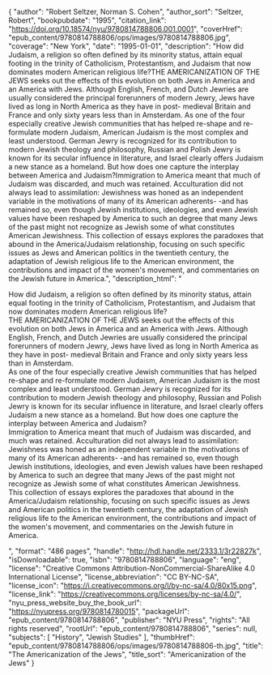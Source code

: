 {
  "author": "Robert Seltzer, Norman S. Cohen",
  "author_sort": "Seltzer, Robert",
  "bookpubdate": "1995",
  "citation_link": "https://doi.org/10.18574/nyu/9780814788806.001.0001",
  "coverHref": "epub_content/9780814788806/ops/images/9780814788806.jpg",
  "coverage": "New York",
  "date": "1995-01-01",
  "description": "How did Judaism, a religion so often defined by its minority status, attain equal footing in the trinity of Catholicism, Protestantism, and Judaism that now dominates modern American religious life?THE AMERICANIZATION OF THE JEWS seeks out the effects of this evolution on both Jews in America and an America with Jews. Although English, French, and Dutch Jewries are usually considered the principal forerunners of modern Jewry, Jews have lived as long in North America as they have in post- medieval Britain and France and only sixty years less than in Amsterdam. As one of the four especially creative Jewish communities that has helped re-shape and re-formulate modern Judaism, American Judaism is the most complex and least understood. German Jewry is recognized for its contribution to modern Jewish theology and philosophy, Russian and Polish Jewry is known for its secular influence in literature, and Israel clearly offers Judaism a new stance as a homeland. But how does one capture the interplay between America and Judaism?Immigration to America meant that much of Judaism was discarded, and much was retained. Acculturation did not always lead to assimilation: Jewishness was honed as an independent variable in the motivations of many of its American adherents- -and has remained so, even though Jewish institutions, ideologies, and even Jewish values have been reshaped by America to such an degree that many Jews of the past might not recognize as Jewish some of what constitutes American Jewishness. This collection of essays explores the paradoxes that abound in the America/Judaism relationship, focusing on such specific issues as Jews and American politics in the twentieth century, the adaptation of Jewish religious life to the American environment, the contributions and impact of the women's movement, and commentaries on the Jewish future in America.",
  "description_html": "<p>How did Judaism, a religion so often defined by its minority status, attain equal footing in the trinity of Catholicism, Protestantism, and Judaism that now dominates modern American religious life?<br>THE AMERICANIZATION OF THE JEWS seeks out the effects of this evolution on both Jews in America and an America with Jews. Although English, French, and Dutch Jewries are usually considered the principal forerunners of modern Jewry, Jews have lived as long in North America as they have in post- medieval Britain and France and only sixty years less than in Amsterdam. <br>As one of the four especially creative Jewish communities that has helped re-shape and re-formulate modern Judaism, American Judaism is the most complex and least understood. German Jewry is recognized for its contribution to modern Jewish theology and philosophy, Russian and Polish Jewry is known for its secular influence in literature, and Israel clearly offers Judaism a new stance as a homeland. But how does one capture the interplay between America and Judaism?<br>Immigration to America meant that much of Judaism was discarded, and much was retained. Acculturation did not always lead to assimilation: Jewishness was honed as an independent variable in the motivations of many of its American adherents- -and has remained so, even though Jewish institutions, ideologies, and even Jewish values have been reshaped by America to such an degree that many Jews of the past might not recognize as Jewish some of what constitutes American Jewishness. <br>This collection of essays explores the paradoxes that abound in the America/Judaism relationship, focusing on such specific issues as Jews and American politics in the twentieth century, the adaptation of Jewish religious life to the American environment, the contributions and impact of the women's movement, and commentaries on the Jewish future in America.</p>",
  "format": "486 pages",
  "handle": "http://hdl.handle.net/2333.1/3r22827k",
  "isDownloadable": true,
  "isbn": "9780814788806",
  "language": "eng",
  "license": "Creative Commons Attribution-NonCommercial-ShareAlike 4.0 International License",
  "license_abbreviation": "CC BY-NC-SA",
  "license_icon": "https://i.creativecommons.org/l/by-nc-sa/4.0/80x15.png",
  "license_link": "https://creativecommons.org/licenses/by-nc-sa/4.0/",
  "nyu_press_website_buy_the_book_url": "https://nyupress.org/9780814780015",
  "packageUrl": "epub_content/9780814788806",
  "publisher": "NYU Press",
  "rights": "All rights reserved",
  "rootUrl": "epub_content/9780814788806",
  "series": null,
  "subjects": [
    "History",
    "Jewish Studies"
  ],
  "thumbHref": "epub_content/9780814788806/ops/images/9780814788806-th.jpg",
  "title": "The Americanization of the Jews",
  "title_sort": "Americanization of the Jews"
}
